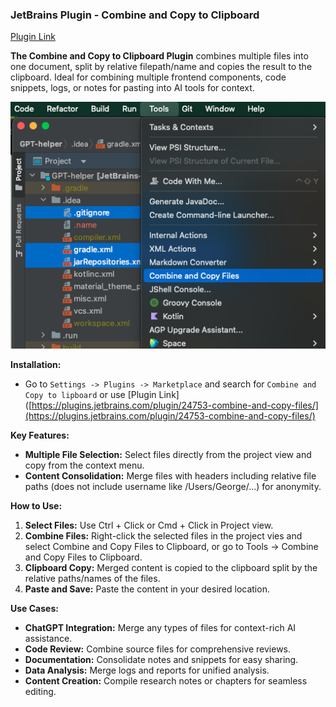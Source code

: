 ### JetBrains Plugin - Combine and Copy to Clipboard

[Plugin Link]([https://plugins.jetbrains.com/plugin/24753-combine-and-copy-files/](https://plugins.jetbrains.com/plugin/24753-combine-and-copy-files/edit))

**The Combine and Copy to Clipboard Plugin** combines multiple files into one document, split by relative filepath/name and copies the result to the clipboard.
Ideal for combining multiple frontend components, code snippets, logs, or notes for pasting into AI tools for context.

![img.png](img.png)


**Installation:**
- Go to `Settings -> Plugins -> Marketplace` and search for `Combine and Copy to lipboard` or use [Plugin Link]([https://plugins.jetbrains.com/plugin/24753-combine-and-copy-files/](https://plugins.jetbrains.com/plugin/24753-combine-and-copy-files/)

**Key Features:**
- **Multiple File Selection:** Select files directly from the project view and copy from the context menu.
- **Content Consolidation:** Merge files with headers including relative file paths (does not include username like /Users/George/...) for anonymity.

**How to Use:**
1. **Select Files:** Use Ctrl + Click or Cmd + Click in Project view.
2. **Combine Files:** Right-click the selected files in the project vies and select Combine and Copy Files to Clipboard, or go to Tools -> Combine and Copy Files to Clipboard.
3. **Clipboard Copy:** Merged content is copied to the clipboard split by the relative paths/names of the files.
4. **Paste and Save:** Paste the content in your desired location.

**Use Cases:**
- **ChatGPT Integration:** Merge any types of files for context-rich AI assistance.
- **Code Review:** Combine source files for comprehensive reviews.
- **Documentation:** Consolidate notes and snippets for easy sharing.
- **Data Analysis:** Merge logs and reports for unified analysis.
- **Content Creation:** Compile research notes or chapters for seamless editing.
